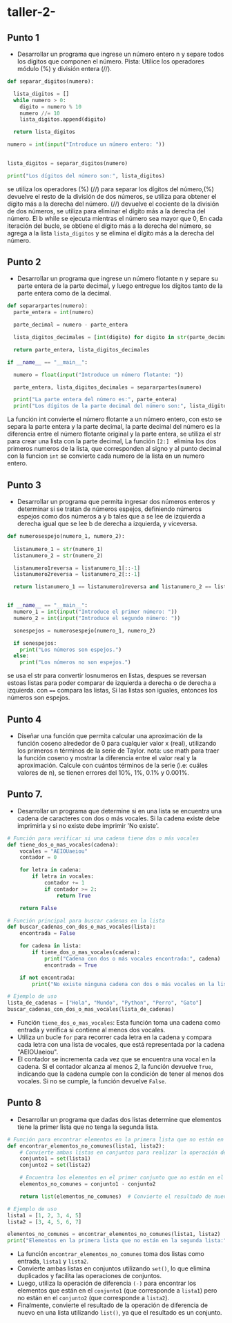 # taller-2-
## Punto 1
+ Desarrollar un programa que ingrese un número entero n y separe todos los digitos que componen el número. Pista: Utilice los operadores módulo (%) y división entera (//).


````python
def separar_digitos(numero):

  lista_digitos = []
  while numero > 0:
    digito = numero % 10
    numero //= 10
    lista_digitos.append(digito)

  return lista_digitos

numero = int(input("Introduce un número entero: "))

  
lista_digitos = separar_digitos(numero)

print("Los dígitos del número son:", lista_digitos)
````
 se utiliza los operadores (%) (//) para separar los dígitos del número,(%) devuelve el resto de la división de dos números, se utiliza para obtener el dígito más a la derecha del número. (//) devuelve el cociente de la división de dos números, se utiliza para eliminar el dígito más a la derecha del número.
 El b while se ejecuta mientras el número sea mayor que 0, En cada iteración del bucle, se obtiene el dígito más a la derecha del número, se agrega a la lista ````lista_digitos```` y se elimina el dígito más a la derecha del número.
 ## Punto 2 
 + Desarrollar un programa que ingrese un número flotante n y separe su parte entera de la parte decimal, y luego entregue los dígitos tanto de la parte entera como de la decimal.
````python
def separarpartes(numero):
  parte_entera = int(numero)

  parte_decimal = numero - parte_entera

  lista_digitos_decimales = [int(digito) for digito in str(parte_decimal)[2:]]

  return parte_entera, lista_digitos_decimales

if __name__ == "__main__":

  numero = float(input("Introduce un número flotante: "))

  parte_entera, lista_digitos_decimales = separarpartes(numero)

  print("La parte entera del número es:", parte_entera)
  print("Los dígitos de la parte decimal del número son:", lista_digitos_decimales)
````
La función int convierte el número flotante a un número entero, con esto se separa la parte entera y la parte decimal, la parte decimal del número es la diferencia entre el número flotante original y la parte entera, se utiliza el str para crear una lista con la parte decimal, La función ````[2:] ```` elimina los dos primeros numeros de la lista, que corresponden al signo y al punto decimal 
con la funcion ````int```` se convierte cada numero de la lista en un numero entero.
## Punto 3 
+ Desarrollar un programa que permita ingresar dos números enteros y determinar si se tratan de números espejos, definiendo números espejos como dos números a y b tales que a se lee de izquierda a derecha igual que se lee b de derecha a izquierda, y viceversa.
````python
def numerosespejo(numero_1, numero_2):
 
  listanumero_1 = str(numero_1)
  listanumero_2 = str(numero_2)

  listanumero1reversa = listanumero_1[::-1]
  listanumero2reversa = listanumero_2[::-1]

  return listanumero_1 == listanumero1reversa and listanumero_2 == listanumero2reversa


if __name__ == "__main__":
  numero_1 = int(input("Introduce el primer número: "))
  numero_2 = int(input("Introduce el segundo número: "))

  sonespejos = numerosespejo(numero_1, numero_2)

  if sonespejos:
    print("Los números son espejos.")
  else:
    print("Los números no son espejos.")
````
se usa el str para convertir losnumeros en listas, despues se reversan estoas listas para poder comparar de izquierda a derecha o de derecha a izquierda. con ````==```` compara las listas, Si las listas son iguales, entonces los números son espejos.
## Punto 4
+ Diseñar una función que permita calcular una aproximación de la función coseno alrededor de 0 para cualquier valor x (real), utilizando los primeros n términos de la serie de Taylor. nota: use math para traer la función coseno y mostrar la diferencia entre el valor real y la aproximación. Calcule con cuántos términos de la serie (i.e: cuáles valores de n), se tienen errores del 10%, 1%, 0.1% y 0.001%.

## Punto 7. 
+ Desarrollar un programa que determine si en una lista se encuentra una cadena de caracteres con dos o más vocales. Si la cadena existe debe imprimirla y si no existe debe imprimir 'No existe'.
````python
# Función para verificar si una cadena tiene dos o más vocales
def tiene_dos_o_mas_vocales(cadena):
    vocales = "AEIOUaeiou"
    contador = 0

    for letra in cadena:
        if letra in vocales:
            contador += 1
            if contador >= 2:
                return True

    return False

# Función principal para buscar cadenas en la lista
def buscar_cadenas_con_dos_o_mas_vocales(lista):
    encontrada = False

    for cadena in lista:
        if tiene_dos_o_mas_vocales(cadena):
            print("Cadena con dos o más vocales encontrada:", cadena)
            encontrada = True

    if not encontrada:
        print("No existe ninguna cadena con dos o más vocales en la lista.")

# Ejemplo de uso
lista_de_cadenas = ["Hola", "Mundo", "Python", "Perro", "Gato"]
buscar_cadenas_con_dos_o_mas_vocales(lista_de_cadenas)
````
+ Función ```tiene_dos_o_mas_vocales```: Esta función toma una cadena como entrada y verifica si contiene al menos dos vocales. 
+ Utiliza un bucle ```for``` para recorrer cada letra en la cadena y compara cada letra con una lista de vocales, que está representada por la cadena "AEIOUaeiou".
+ El contador se incrementa cada vez que se encuentra una vocal en la cadena. Si el contador alcanza al menos 2, la función devuelve ```True```, indicando que la cadena cumple con la condición de tener al menos dos vocales. Si no se cumple, la función devuelve ```False```.
## Punto 8
+ Desarrollar un programa que dadas dos listas determine que elementos tiene la primer lista que no tenga la segunda lista.
````python
# Función para encontrar elementos en la primera lista que no están en la segunda lista
def encontrar_elementos_no_comunes(lista1, lista2):
    # Convierte ambas listas en conjuntos para realizar la operación de diferencia
    conjunto1 = set(lista1)
    conjunto2 = set(lista2)

    # Encuentra los elementos en el primer conjunto que no están en el segundo conjunto
    elementos_no_comunes = conjunto1 - conjunto2

    return list(elementos_no_comunes)  # Convierte el resultado de nuevo en una lista

# Ejemplo de uso
lista1 = [1, 2, 3, 4, 5]
lista2 = [3, 4, 5, 6, 7]

elementos_no_comunes = encontrar_elementos_no_comunes(lista1, lista2)
print("Elementos en la primera lista que no están en la segunda lista:", elementos_no_comunes)
````
+ La función ```encontrar_elementos_no_comunes``` toma dos listas como entrada, ```lista1``` y ```lista2```.
+ Convierte ambas listas en conjuntos utilizando ```set()```, lo que elimina duplicados y facilita las operaciones de conjuntos.
+ Luego, utiliza la operación de diferencia ```(-)``` para encontrar los elementos que están en el ```conjunto1``` (que corresponde a ```lista1```) pero no están en el ```conjunto2``` (que corresponde a ```lista2```).
+ Finalmente, convierte el resultado de la operación de diferencia de nuevo en una lista utilizando ```list()```, ya que el resultado es un conjunto.



